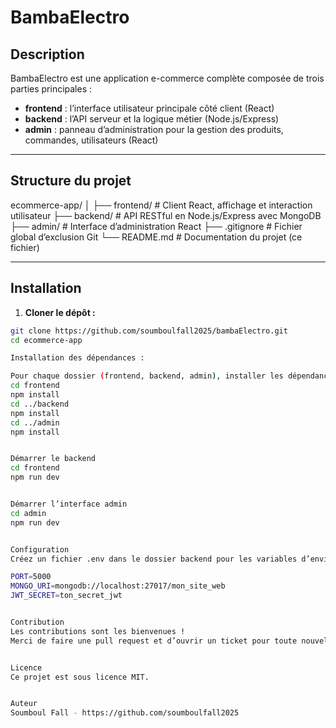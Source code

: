# BambaElectro

## Description
BambaElectro est une application e-commerce complète composée de trois parties principales :
- **frontend** : l’interface utilisateur principale côté client (React)
- **backend** : l’API serveur et la logique métier (Node.js/Express)
- **admin** : panneau d’administration pour la gestion des produits, commandes, utilisateurs (React)

---

## Structure du projet

ecommerce-app/
│
├── frontend/ # Client React, affichage et interaction utilisateur
├── backend/ # API RESTful en Node.js/Express avec MongoDB
├── admin/ # Interface d’administration React
├── .gitignore # Fichier global d’exclusion Git
└── README.md # Documentation du projet (ce fichier)


---

## Installation

1. **Cloner le dépôt :**

```bash
git clone https://github.com/soumboulfall2025/bambaElectro.git
cd ecommerce-app

Installation des dépendances :

Pour chaque dossier (frontend, backend, admin), installer les dépendances :
cd frontend
npm install
cd ../backend
npm install
cd ../admin
npm install


Démarrer le backend
cd frontend
npm run dev


Démarrer l’interface admin
cd admin
npm run dev


Configuration
Créez un fichier .env dans le dossier backend pour les variables d’environnement (exemple) :

PORT=5000
MONGO_URI=mongodb://localhost:27017/mon_site_web
JWT_SECRET=ton_secret_jwt


Contribution
Les contributions sont les bienvenues !
Merci de faire une pull request et d’ouvrir un ticket pour toute nouvelle fonctionnalité ou bug.


Licence
Ce projet est sous licence MIT.


Auteur
Soumboul Fall - https://github.com/soumboulfall2025
